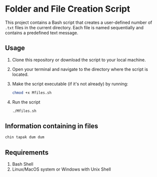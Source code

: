 # Folder and File Creation Script

This project contains a Bash script that creates a user-defined number of `.txt` files in the current directory. Each file is named sequentially and contains a predefined text message.

## Usage

1. Clone this repository or download the script to your local machine.
2. Open your terminal and navigate to the directory where the script is located.
3. Make the script executable (if it's not already) by running:

   ```bash
   chmod +x Mfiles.sh
4. Run the script

   ```bash
   ./Mfiles.sh

## Information containing in files

  ```bash
  chin tapak dum dum
  ```

## Requirements
  1. Bash Shell
  2. Linux/MacOS system or Windows with Unix Shell
